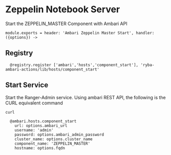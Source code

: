 
# Zeppelin Notebook Server

Start the ZEPPELIN_MASTER Component with Ambari API

    module.exports = header: 'Ambari Zeppelin Master Start', handler: ({options}) ->
    
## Registry

      @registry.register ['ambari','hosts','component_start'], 'ryba-ambari-actions/lib/hosts/component_start'

## Start Service

Start the Ranger-Admin service. Using ambari REST API, the following is the
CURL equivalent command

```
curl 
```

      @ambari.hosts.component_start
        url: options.ambari_url
        username: 'admin'
        password: options.ambari_admin_password
        cluster_name: options.cluster_name
        component_name: 'ZEPPELIN_MASTER'
        hostname: options.fqdn

